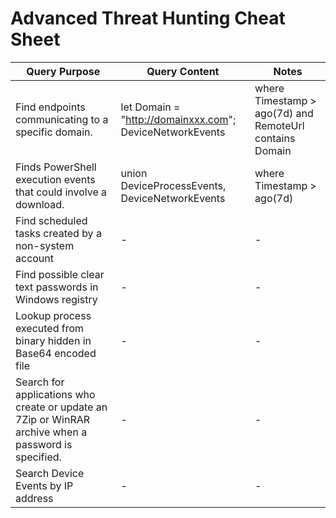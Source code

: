 # Advanced Threat Hunting Cheat Sheet

| Query Purpose | Query Content | Notes |
|---|---|---|
| Find endpoints communicating to a specific domain. | let Domain = "http://domainxxx.com"; DeviceNetworkEvents | where Timestamp > ago(7d) and RemoteUrl contains Domain | project Timestamp, DeviceName, RemotePort, RemoteUrl / top 100 by Timestamp desc  | “let” is the command to introduce variables. Variable name: “Domain” with value: “http://domainxxx.com" | 
| Finds PowerShell execution events that could involve a download. |union DeviceProcessEvents, DeviceNetworkEvents | where Timestamp > ago(7d) | where FileName in~ ("powershell.exe", "powershell_ise.exe") | where ProcessCommandLine has_any("WebClient", "DownloadFile", "DownloadData", "DownloadString", "WebRequest", "Shellcode", "http", "https") | project Timestamp, DeviceName, InitiatingProcessFileName, InitiatingProcessCommandLine, FileName, ProcessCommandLine, RemoteIP, RemoteUrl, RemotePort, RemoteIPType / top 100 by Timestamp | “union” is the command to combine multiple Device Query Tables |
| Find scheduled tasks created by a non-system account  | - | - |
| Find possible clear text passwords in Windows registry | - | - |
| Lookup process executed from binary hidden in Base64 encoded file | - | - |
| Search for applications who create or update an 7Zip or WinRAR archive when a password is specified.   | - | - |
| Search Device Events by IP address  | - | - |

